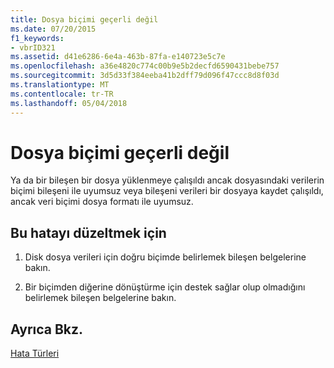 ```yaml
---
title: Dosya biçimi geçerli değil
ms.date: 07/20/2015
f1_keywords:
- vbrID321
ms.assetid: d41e6286-6e4a-463b-87fa-e140723e5c7e
ms.openlocfilehash: a36e4820c774c00b9e5b2decfd6590431bebe757
ms.sourcegitcommit: 3d5d33f384eeba41b2dff79d096f47ccc8d8f03d
ms.translationtype: MT
ms.contentlocale: tr-TR
ms.lasthandoff: 05/04/2018
---
```

# <a name="file-format-not-valid"></a>Dosya biçimi geçerli değil
Ya da bir bileşen bir dosya yüklenmeye çalışıldı ancak dosyasındaki verilerin biçimi bileşeni ile uyumsuz veya bileşeni verileri bir dosyaya kaydet çalışıldı, ancak veri biçimi dosya formatı ile uyumsuz.  
  
## <a name="to-correct-this-error"></a>Bu hatayı düzeltmek için  
  
1.  Disk dosya verileri için doğru biçimde belirlemek bileşen belgelerine bakın.  
  
2.  Bir biçimden diğerine dönüştürme için destek sağlar olup olmadığını belirlemek bileşen belgelerine bakın.  
  
## <a name="see-also"></a>Ayrıca Bkz.  
 [Hata Türleri](../../visual-basic/programming-guide/language-features/error-types.md)
